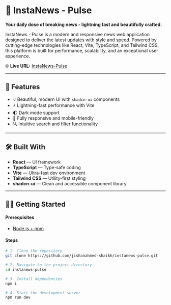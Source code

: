 # 📰 InstaNews - Pulse

**Your daily dose of breaking news - lightning fast and beautifully crafted.**

InstaNews - Pulse is a modern and responsive news web application designed to deliver the latest updates with style and speed. Powered by cutting-edge technologies like React, Vite, TypeScript, and Tailwind CSS, this platform is built for performance, scalability, and an exceptional user experience.

🌐 **Live URL:** [InstaNews-Pulse](https://instanews-pulse.vercel.app)

---

## 🚀 Features

- 💡 Beautiful, modern UI with `shadcn-ui` components
- ⚡ Lightning-fast performance with Vite
- 🌓 Dark mode support
- 📱 Fully responsive and mobile-friendly
- 🔍 Intuitive search and filter functionality

---

## 🛠️ Built With

- **React** — UI framework
- **TypeScript** — Type-safe coding
- **Vite** — Ultra-fast dev environment
- **Tailwind CSS** — Utility-first styling
- **shadcn-ui** — Clean and accessible component library

---

## 🧑‍💻 Getting Started

#### Prerequisites

- [Node.js + npm](https://github.com/nvm-sh/nvm#installing-and-updating)

#### Steps

```bash
# 1. Clone the repository
git clone https://github.com/jishanahmed-shaikh/instanews-pulse.git

# 2. Navigate to the project directory
cd instanews-pulse

# 3. Install dependencies
npm i

# 4. Start the development server
npm run dev
```
